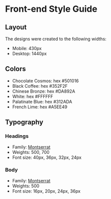 # Front-end Style Guide

## Layout

The designs were created to the following widths:

- Mobile: 430px
- Desktop: 1440px

## Colors

- Chocolate Cosmos: hex #501016
- Black Coffee: hex #352F2F
- Chinese Bronze: hex #DA892A
- White: hex #FFFFFF
- Palatinate Blue: hex #312ADA
- French Lime: hex #A5EE49

## Typography

### Headings

- Family: [Montserrat](https://fonts.google.com/specimen/Montserrat)
- Weights: 500, 700
- Font size: 40px, 36px, 32px, 24px

### Body

- Family: [Montserrat](https://fonts.google.com/specimen/Montserrat)
- Weights: 500
- Font size: 16px, 20px, 24px, 36px

